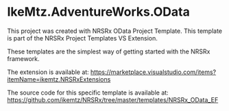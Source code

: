 # IkeMtz.AdventureWorks.OData

This project was created with NRSRx OData Project Template.  This template is part of the NRSRx Project Templates VS Extension.

These templates are the simplest way of getting started with the NRSRx framework.

The extension is available at:
https://marketplace.visualstudio.com/items?itemName=ikemtz.NRSRxExtensions

The source code for this specific template is available at:
https://github.com/ikemtz/NRSRx/tree/master/templates/NRSRx_OData_EF
